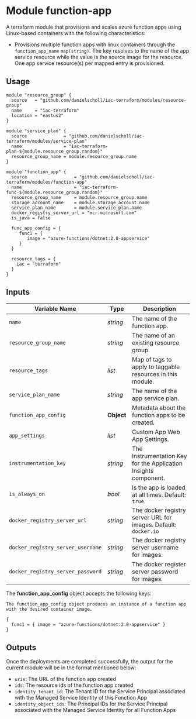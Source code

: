 # Module function-app

A terraform module that provisions and scales azure function apps using Linux-based containers with the following characteristics: 

- Provisions multiple function apps with linux containers through the `function_app_name` `map(string)`. The key resolves to the name of the app service resource while the value is the source image for the resource. One app service resource(s) per mapped entry is provisioned.


## Usage

```hcl
module "resource_group" {
  source   = "github.com/danielscholl/iac-terraform/modules/resource-group"
  name     = "iac-terraform"
  location = "eastus2"
}

module "service_plan" {
  source              = "github.com/danielscholl/iac-terraform/modules/service-plan"
  name                = "iac-terraform-plan-${module.resource_group.random}"
  resource_group_name = module.resource_group.name
}

module "function_app" {
  source                  = "github.com/danielscholl/iac-terraform/modules/function-app"
  name                    = "iac-terraform-func-${module.resource_group.random}"
  resource_group_name     = module.resource_group.name
  storage_account_name    = module.storage_account.name
  service_plan_name       = module.service_plan.name
  docker_registry_server_url = "mcr.microsoft.com"
  is_java = false

  func_app_config = {
     func1 = {
        image = "azure-functions/dotnet:2.0-appservice"
     }
  }

  resource_tags = {
    iac = "terraform"
  }
}
```


## Inputs

| Variable Name                     | Type       | Description                          | 
| --------------------------------- | ---------- | ------------------------------------ |
| `name`                            | _string_   | The name of the function app.     |
| `resource_group_name`             | _string_   | The name of an existing resource group. |
| `resource_tags`                   | _list_     | Map of tags to apply to taggable resources in this module. |
| `service_plan_name`               | _string_   | The name of the app service plan.    |
| `function_app_config`             | __Object__ | Metadata about the function apps to be created. |
| `app_settings`                    | _list_     | Custom App Web App Settings.       |
| `instrumentation_key`             | _string_   | The Instrumentation Key for the Application Insights component. |
| `is_always_on`                    | _bool_     | Is the app is loaded at all times. Default: `true` |
| `docker_registry_server_url`      | _string_   | The docker registry server URL for images. Default: `docker.io`|
| `docker_registry_server_username` | _string_   | The docker registry server username for images. |
| `docker_registry_server_password` | _string_   | The docker register server password for images. |


The __function_app_config__ object accepts the following keys:

```
The function_app_config object produces an instance of a function app with the desired container image.

{
  func1 = { image = "azure-functions/dotnet:2.0-appservice" }
}
```

## Outputs

Once the deployments are completed successfully, the output for the current module will be in the format mentioned below:

- `uris`: The URL of the function app created
- `ids`: The resource ids of the function app created
- `identity_tenant_id`: The Tenant ID for the Service Principal associated with the Managed Service Identity of this Function App
- `identity_object_ids`: The Principal IDs for the Service Principal associated with the Managed Service Identity for all Function Apps
